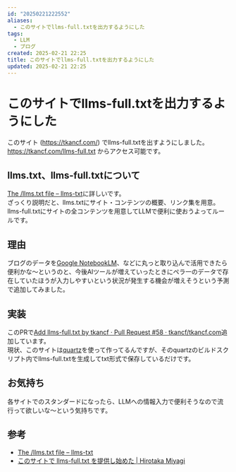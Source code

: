 ```yaml
---
id: "20250221222552"
aliases:
  - このサイトでllms-full.txtを出力するようにした
tags:
  - LLM
  - ブログ
created: 2025-02-21 22:25
title: このサイトでllms-full.txtを出力するようにした
updated: 2025-02-21 22:25
---
```


# このサイトでllms-full.txtを出力するようにした

このサイト (https://tkancf.com/) でllms-full.txtを出すようにしました。https://tkancf.com/llms-full.txt からアクセス可能です。

## llms.txt、llms-full.txtについて

[The /llms.txt file – llms-txt](https://llmstxt.org/)に詳しいです。  
ざっくり説明だと、llms.txtにサイト・コンテンツの概要、リンク集を用意。llms-full.txtにサイトの全コンテンツを用意してLLMで便利に使おうよってルールです。

## 理由

ブログのデータを[Google NotebookLM](https://notebooklm.google.com/)、などに丸っと取り込んで活用できたら便利かな〜というのと、今後AIツールが増えていったときにペラ一のデータで存在していたほうが入力しやすいという状況が発生する機会が増えそうという予測で追加してみました。

## 実装

このPRで[Add llms-full.txt by tkancf · Pull Request #58 · tkancf/tkancf.com](https://github.com/tkancf/tkancf.com/pull/58/files)追加しています。  
現状、このサイトは[quartz](https://quartz.jzhao.xyz/)を使って作ってるんですが、そのquartzのビルドスクリプト内でllms-full.txtを生成してtxt形式で保存しているだけです。

## お気持ち

各サイトでのスタンダードになったら、LLMへの情報入力で便利そうなので流行って欲しいな〜という気持ちです。

## 参考

- [The /llms.txt file – llms-txt](https://llmstxt.org/)
- [このサイトで llms-full.txt を提供し始めた | Hirotaka Miyagi](https://www.mh4gf.dev/articles/llms-full-txt)
